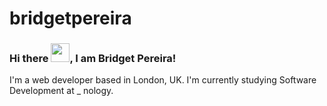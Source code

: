 # bridgetpereira
### Hi there <img src="https://raw.githubusercontent.com/MartinHeinz/MartinHeinz/master/wave.gif" width="30px">, I am Bridget Pereira!
I'm a web developer based in London, UK. I'm currently studying Software Development at _ nology.
